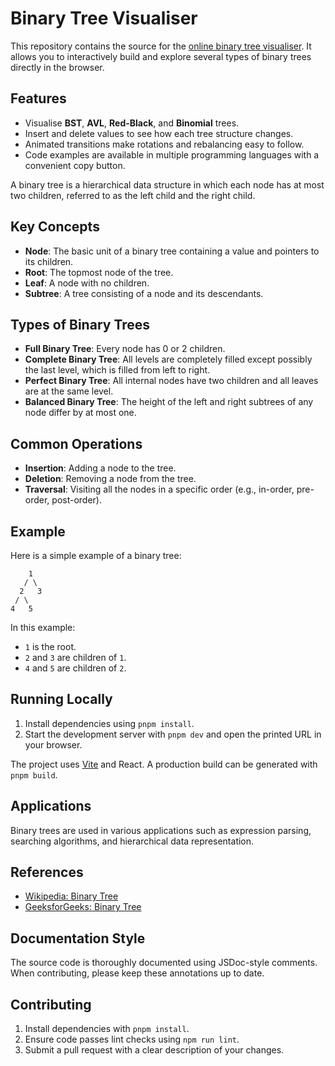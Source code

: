 # Binary Tree Visualiser

This repository contains the source for the
[online binary tree visualiser](https://binary-tree-example.vercel.app/).
It allows you to interactively build and explore several types of
binary trees directly in the browser.

## Features

- Visualise **BST**, **AVL**, **Red-Black**, and **Binomial** trees.
- Insert and delete values to see how each tree structure changes.
- Animated transitions make rotations and rebalancing easy to follow.
- Code examples are available in multiple programming languages with a
  convenient copy button.

A binary tree is a hierarchical data structure in which each node has at most two children, referred to as the left child and the right child.

## Key Concepts

- **Node**: The basic unit of a binary tree containing a value and pointers to its children.
- **Root**: The topmost node of the tree.
- **Leaf**: A node with no children.
- **Subtree**: A tree consisting of a node and its descendants.

## Types of Binary Trees

- **Full Binary Tree**: Every node has 0 or 2 children.
- **Complete Binary Tree**: All levels are completely filled except possibly the last level, which is filled from left to right.
- **Perfect Binary Tree**: All internal nodes have two children and all leaves are at the same level.
- **Balanced Binary Tree**: The height of the left and right subtrees of any node differ by at most one.

## Common Operations

- **Insertion**: Adding a node to the tree.
- **Deletion**: Removing a node from the tree.
- **Traversal**: Visiting all the nodes in a specific order (e.g., in-order, pre-order, post-order).

## Example

Here is a simple example of a binary tree:

```
    1
   / \
  2   3
 / \
4   5
```

In this example:

- `1` is the root.
- `2` and `3` are children of `1`.
- `4` and `5` are children of `2`.

## Running Locally

1. Install dependencies using `pnpm install`.
2. Start the development server with `pnpm dev` and open the printed URL in your browser.

The project uses [Vite](https://vitejs.dev/) and React. A production build can be generated with `pnpm build`.

## Applications

Binary trees are used in various applications such as expression parsing, searching algorithms, and hierarchical data representation.

## References

- [Wikipedia: Binary Tree](https://en.wikipedia.org/wiki/Binary_tree)
- [GeeksforGeeks: Binary Tree](https://www.geeksforgeeks.org/binary-tree-data-structure/)

## Documentation Style

The source code is thoroughly documented using JSDoc-style comments. When contributing, please keep these annotations up to date.

## Contributing

1. Install dependencies with `pnpm install`.
2. Ensure code passes lint checks using `npm run lint`.
3. Submit a pull request with a clear description of your changes.
